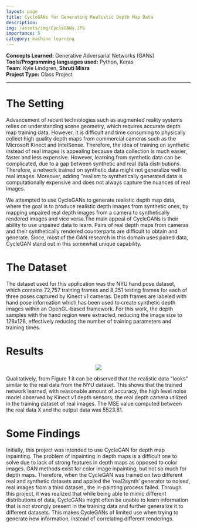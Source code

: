 ```yaml
---
layout: page
title: CycleGANs for Generating Realistic Depth Map Data
description: 
img: /assets/img/CycleGANs.JPG
importance: 5
category: machine learning
---
```


**Concepts Learned:** Generative Adversarial Networks (GANs) \
**Tools/Programming languages used:** Python, Keras \
**Team:** Kyle Lindgren, **Shruti Misra** \
**Project Type:** Class Project


<hr>

# The Setting

Advancement of recent technologies such as augmented reality systems relies on understanding scene geometry, which requires accurate depth map training data. However,
it is difficult and time consuming to physically collect high quality depth maps from commercial cameras such as the Microsoft Kinect and IntelSense. Therefore, the idea of training on synthetic instead of real images is appealing because data collection is much easier, faster and less expensive. However, learning from synthetic data can be complicated, due to a gap between synthetic and real data distributions. Therefore, a network trained on synthetic data might not generalize well to real images. Moreover, adding "realism to synthetically generated data is computationally expensive and does not always capture the nuances of real images.

We attempted to use CycleGANs to generate realistic depth map data, where the goal is to produce realistic depth images from synthetic ones, by mapping unpaired real depth images from a camera to synthetically rendered images and vice versa.The main appeal of CycleGANs is their ability to use unpaired data to learn. Pairs of real depth maps from cameras and their synthetically rendered counterparts are difficult to obtain and generate. Since, most of the GAN research in this domain uses paired data, CycleGAN stand out in this somewhat unique capability.

# The Dataset

The dataset used for this application was the NYU hand pose dataset, which contains 72,757 training frames and 8,251 testing frames for each of three poses captured by Kinect v1 cameras. Depth frames are labeled with hand pose information which has been used to create synthetic depth images within an OpenGL-based framework. For this work, the depth samples with the hand region were extracted, reducing the image size to 128x128, effectively reducing the number of training parameters and training times.

# Results

<p style="text-align:center;"><img src="{{ site.baseurl }}/assets/img/CycleGANs.JPG" ></p>

Qualitatively, from Figure 1 it can be observed that the realistic data "looks" similar to the real data from the NYU dataset. This shows that the trained network learned, with reasonable amount of accuracy, the high level noise model observed by Kinect v1 depth sensors; the real depth camera utilized in the training dataset of real images. The MSE value computed between the real data X and the output data  was 5523.81.

# Some Findings

Initially, this project was intended to use CycleGAN for depth map inpainting. The problem of inpainting in depth maps is a difficult one to solve due to lack of strong features in depth maps as opposed to color images. GAN methods exist for color image inpainting, but not so much for depth maps. Therefore, when the CycleGAN was trained on two different real and synthetic datasets and applied the ‘real2synth’ generator to noised, real images from a third dataset , the in-painting process failed. Through this project, it was realized that while being able to mimic different distributions of data, CycleGANs might often be unable to learn information
that is not strongly present in the training data and further generalize it to different datasets. This makes CycleGANs of limited use when trying to generate new information, instead of correlating different renderings.

